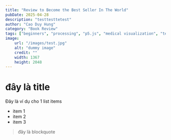 ```yaml
---
title: "Review to Become the Best Seller In The World"
pubDate: 2025-04-28
description: "testtesttetest"
author: "Cao Duy Hung"
category: "Book Review"
tags: ["beginners", "processing", "p5.js", "medical visualization", "test"]
image:
    url: "/images/test.jpg"
    alt: "dummy image"
    credit: ""
    width: 1367
    height: 2048
---
```


# đây là title

Đây là ví dụ cho 1 list items

- item 1
- item 2
- item 3

> đây là blockquote
